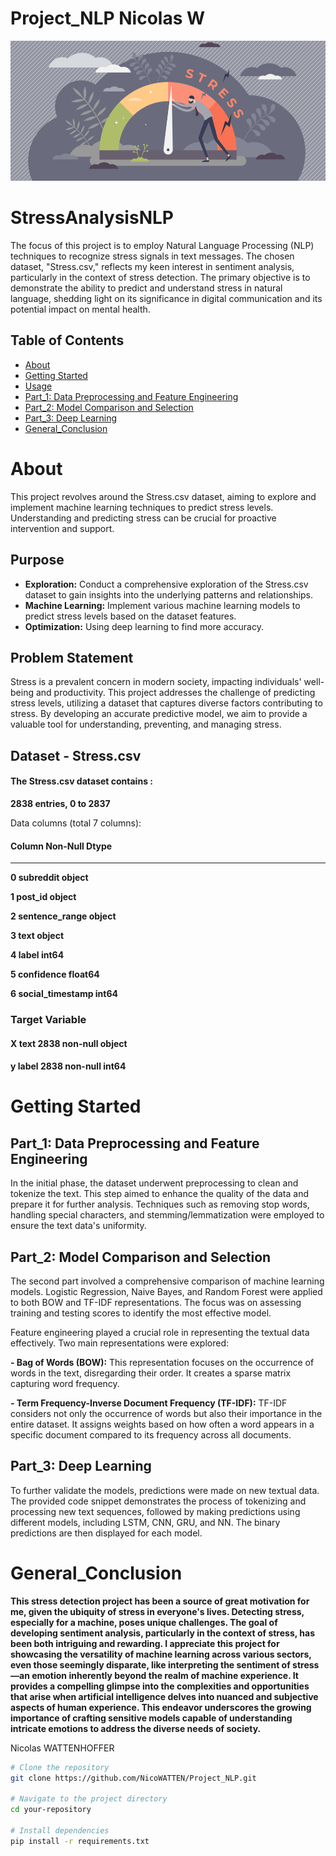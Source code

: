 # Project_NLP Nicolas W
                                                                                


![STRESS](Stress.png)



# StressAnalysisNLP

The focus of this project is to employ Natural Language Processing (NLP) techniques to recognize stress signals in text messages. 
The chosen dataset, "Stress.csv," reflects my keen interest in sentiment analysis, particularly in the context of stress detection. 
The primary objective is to demonstrate the ability to predict and understand stress in natural language, shedding light on its significance in digital communication and its potential impact on mental health.

## Table of Contents

- [About](#about)
- [Getting Started](#getting-started)
- [Usage](#usage)
- [Part_1: Data Preprocessing and Feature Engineering](##Part_1)
- [Part_2: Model Comparison and Selection](##Part_2)
- [Part_3: Deep Learning](##Part_3)
- [General_Conclusion](#General_Conclusion)

# About

This project revolves around the Stress.csv dataset, aiming to explore and implement machine learning techniques to predict stress levels. Understanding and predicting stress can be crucial for proactive intervention and support. 

## Purpose

- **Exploration:** Conduct a comprehensive exploration of the Stress.csv dataset to gain insights into the underlying patterns and relationships.
- **Machine Learning:** Implement various machine learning models to predict stress levels based on the dataset features.
- **Optimization:** Using deep learning to find more accuracy.

## Problem Statement

Stress is a prevalent concern in modern society, impacting individuals' well-being and productivity. This project addresses the challenge of predicting stress levels, utilizing a dataset that captures diverse factors contributing to stress. By developing an accurate predictive model, we aim to provide a valuable tool for understanding, preventing, and managing stress.

## Dataset - Stress.csv

#### The Stress.csv dataset contains :
**2838 entries, 0 to 2837**

Data columns (total 7 columns):

 ####   Column            Non-Null   Dtype  
---  ------            ----------- -----  

 **0   subreddit          object** 

 **1   post_id           object** 
 
 **2   sentence_range    object** 
 
 **3   text              object** 
 
 **4   label             int64**  

 **5   confidence        float64**
 
 **6   social_timestamp  int64**  
 


### Target Variable

#### X   text              2838 non-null   object 
#### y   label             2838 non-null   int64 



# Getting Started

## Part_1: Data Preprocessing and Feature Engineering

In the initial phase, the dataset underwent preprocessing to clean and tokenize the text. This step aimed to enhance the quality of the data and prepare it for further analysis. Techniques such as removing stop words, handling special characters, and stemming/lemmatization were employed to ensure the text data's uniformity.


## Part_2: Model Comparison and Selection

The second part involved a comprehensive comparison of machine learning models. Logistic Regression, Naive Bayes, and Random Forest were applied to both BOW and TF-IDF representations. The focus was on assessing training and testing scores to identify the most effective model.

Feature engineering played a crucial role in representing the textual data effectively. Two main representations were explored:

  **- Bag of Words (BOW):** This representation focuses on the occurrence of words in the text, disregarding their order. It creates a sparse matrix capturing word frequency.

  **- Term Frequency-Inverse Document Frequency (TF-IDF):** TF-IDF considers not only the occurrence of words but also their importance in the entire dataset. It assigns weights based on how often a word appears in a specific document compared to its frequency across all documents.

## Part_3: Deep Learning

To further validate the models, predictions were made on new textual data. The provided code snippet demonstrates the process of tokenizing and processing new text sequences, followed by making predictions using different models, including LSTM, CNN, GRU, and NN. The binary predictions are then displayed for each model.


# General_Conclusion
**This stress detection project has been a source of great motivation for me, given the ubiquity of stress in everyone's lives. Detecting stress, especially for a machine, poses unique challenges. The goal of developing sentiment analysis, particularly in the context of stress, has been both intriguing and rewarding. I appreciate this project for showcasing the versatility of machine learning across various sectors, even those seemingly disparate, like interpreting the sentiment of stress—an emotion inherently beyond the realm of machine experience. It provides a compelling glimpse into the complexities and opportunities that arise when artificial intelligence delves into nuanced and subjective aspects of human experience. This endeavor underscores the growing importance of crafting sensitive models capable of understanding intricate emotions to address the diverse needs of society.**

Nicolas WATTENHOFFER
```bash
# Clone the repository
git clone https://github.com/NicoWATTEN/Project_NLP.git

# Navigate to the project directory
cd your-repository

# Install dependencies
pip install -r requirements.txt

